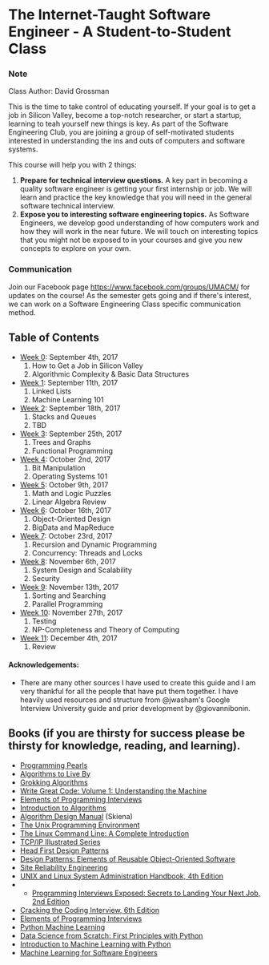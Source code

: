 # The Internet-Taught Software Engineer - A Student-to-Student Class 

### Note
Class Author: David Grossman

This is the time to take control of educating yourself. If your goal is to get a job in Silicon Valley, become a top-notch researcher, or start a startup, learning to teah yourself new things is key. As part of the Software Engineering Club, you are joining a group of self-motivated students interested in understanding the ins and outs of computers and software systems. 

This course will help you with 2 things: 
1. **Prepare for technical interview questions.** A key part in becoming a quality software engineer is getting your first internship or job. We will learn and practice the key knowledge that you will need in the general software technical interview.
2. **Expose you to interesting software engineering topics.** As Software Engineers, we develop good understanding of how computers work and how they will work in the near future. We will touch on interesting topics that you might not be exposed to in your courses and give you new concepts to explore on your own.


### Communication
Join our Facebook page https://www.facebook.com/groups/UMACM/ for updates on the course! As the semester gets going and if there's interest, we can work on a Software Engineering Class specific communication method.

## Table of Contents
- [Week 0](https://github.com/2gotgrossman/ieee-program/tree/master/Week%2000): September 4th, 2017
     1. How to Get a Job in Silicon Valley
     2. Algorithmic Complexity & Basic Data Structures
- [Week 1](https://github.com/2gotgrossman/ieee-program/tree/master/Week%2001): September 11th, 2017
     1. Linked Lists
     2. Machine Learning 101
- [Week 2](https://github.com/2gotgrossman/ieee-program/tree/master/Week%2002): September 18th, 2017
     1. Stacks and Queues
     2. TBD
- [Week 3](https://github.com/2gotgrossman/ieee-program/tree/master/Week%2003): September 25th, 2017
     1. Trees and Graphs
     2. Functional Programming
- [Week 4](https://github.com/2gotgrossman/ieee-program/tree/master/Week%2004): October 2nd, 2017
     1. Bit Manipulation
     2. Operating Systems 101
- [Week 5](https://github.com/2gotgrossman/ieee-program/tree/master/Week%2005): October 9th, 2017
     1. Math and Logic Puzzles
     2. Linear Algebra Review
- [Week 6](https://github.com/2gotgrossman/ieee-program/tree/master/Week%2006): October 16th, 2017
     1. Object-Oriented Design
     2. BigData and MapReduce
- [Week 7](https://github.com/2gotgrossman/ieee-program/tree/master/Week%2007): October 23rd, 2017
     1. Recursion and Dynamic Programming
     2. Concurrency: Threads and Locks
- [Week 8](https://github.com/2gotgrossman/ieee-program/tree/master/Week%2008): November 6th, 2017
     1. System Design and Scalability
     2. Security
- [Week 9](https://github.com/2gotgrossman/ieee-program/tree/master/Week%2009): November 13th, 2017
     1. Sorting and Searching
     2. Parallel Programming
- [Week 10](https://github.com/2gotgrossman/ieee-program/tree/master/Week%2010): November 27th, 2017
     1. Testing
     2. NP-Completeness and Theory of Computing
- [Week 11](https://github.com/2gotgrossman/ieee-program/tree/master/Week%2011): December 4th, 2017
     1. Review
     
     
#### Acknowledgements:
- There are many other sources I have used to create this guide and I am very thankful for all the people that have put them together. I have heavily used resources and structure from @jwasham's Google Interview University guide and prior development by @giovannibonin. 




## Books (if you are thirsty for success please be thirsty for knowledge, reading, and learning).
- [Programming Pearls](http://www.amazon.com/Programming-Pearls-2nd-Jon-Bentley/dp/0201657880)
- [Algorithms to Live By](https://www.amazon.com/Algorithms-Live-Computer-Science-Decisions/dp/1627790365/ref=sr_1_1?ie=UTF8&qid=1504564208&sr=8-1&keywords=algorithms+to+live+by)
- [Grokking Algorithms](https://www.amazon.com/Grokking-Algorithms-illustrated-programmers-curious/dp/1617292230)
- [Write Great Code: Volume 1: Understanding the Machine](https://www.amazon.com/Write-Great-Code-Understanding-Machine/dp/1593270038)
- [Elements of Programming Interviews](https://www.amazon.com/Elements-Programming-Interviews-Insiders-Guide/dp/1479274836)
- [Introduction to Algorithms](https://www.amazon.com/Introduction-Algorithms-3rd-MIT-Press/dp/0262033844)
- [Algorithm Design Manual](http://www.amazon.com/Algorithm-Design-Manual-Steven-Skiena/dp/1849967202) (Skiena)
- [The Unix Programming Environment](http://product.half.ebay.com/The-UNIX-Programming-Environment-by-Brian-W-Kernighan-and-Rob-Pike-1983-Other/54385&tg=info)
- [The Linux Command Line: A Complete Introduction](https://www.amazon.com/dp/1593273894/)
- [TCP/IP Illustrated Series](https://en.wikipedia.org/wiki/TCP/IP_Illustrated)
- [Head First Design Patterns](https://www.amazon.com/gp/product/0596007124/)
- [Design Patterns: Elements of Reusable Object-Oriente​d Software](https://www.amazon.com/Design-Patterns-Elements-Reusable-Object-Oriented/dp/0201633612)
- [Site Reliability Engineering](https://landing.google.com/sre/book.html)
- [UNIX and Linux System Administration Handbook, 4th Edition](https://www.amazon.com/UNIX-Linux-System-Administration-Handbook/dp/0131480057/)
- - [Programming Interviews Exposed: Secrets to Landing Your Next Job, 2nd Edition](http://www.wiley.com/WileyCDA/WileyTitle/productCd-047012167X.html)
- [Cracking the Coding Interview, 6th Edition](http://www.amazon.com/Cracking-Coding-Interview-6th-Programming/dp/0984782850/)
- [Elements of Programming Interviews](https://www.amazon.com/Elements-Programming-Interviews-Insiders-Guide/dp/1479274836)
- [Python Machine Learning](https://www.amazon.com/Python-Machine-Learning-Sebastian-Raschka/dp/1783555130/)
- [Data Science from Scratch: First Principles with Python](https://www.amazon.com/Data-Science-Scratch-Principles-Python/dp/149190142X)
- [Introduction to Machine Learning with Python](https://www.amazon.com/Introduction-Machine-Learning-Python-Scientists/dp/1449369413/)
- [Machine Learning for Software Engineers](https://github.com/ZuzooVn/machine-learning-for-software-engineers)

